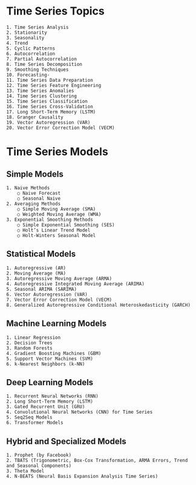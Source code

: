 # Time Series Topics

    1. Time Series Analysis
    2. Stationarity
    3. Seasonality
    4. Trend
    5. Cyclic Patterns
    6. Autocorrelation
    7. Partial Autocorrelation
    8. Time Series Decomposition
    9. Smoothing Techniques
    10. Forecasting-
    11. Time Series Data Preparation
    12. Time Series Feature Engineering
    13. Time Series Anomalies
    14. Time Series Clustering
    15. Time Series Classification
    16. Time Series Cross-Validation
    17. Long Short-Term Memory (LSTM)
    18. Granger Causality
    19. Vector Autoregression (VAR)
    20. Vector Error Correction Model (VECM)

# Time Series Models

## Simple Models
    1. Naive Methods
        ○ Naive Forecast
        ○ Seasonal Naive
    2. Averaging Methods
        ○ Simple Moving Average (SMA)
        ○ Weighted Moving Average (WMA)
    3. Exponential Smoothing Methods
        ○ Simple Exponential Smoothing (SES)
        ○ Holt’s Linear Trend Model
        ○ Holt-Winters Seasonal Model
## Statistical Models
    1. Autoregressive (AR)
    2. Moving Average (MA)
    3. Autoregressive Moving Average (ARMA)
    4. Autoregressive Integrated Moving Average (ARIMA)
    5. Seasonal ARIMA (SARIMA)
    6. Vector Autoregression (VAR)
    7. Vector Error Correction Model (VECM)
    8. Generalized Autoregressive Conditional Heteroskedasticity (GARCH)
## Machine Learning Models
    1. Linear Regression
    2. Decision Trees
    3. Random Forests
    4. Gradient Boosting Machines (GBM)
    5. Support Vector Machines (SVM)
    6. k-Nearest Neighbors (k-NN)
## Deep Learning Models
    1. Recurrent Neural Networks (RNN)
    2. Long Short-Term Memory (LSTM)
    3. Gated Recurrent Unit (GRU)
    4. Convolutional Neural Networks (CNN) for Time Series
    5. Seq2Seq Models
    6. Transformer Models
## Hybrid and Specialized Models
    1. Prophet (by Facebook)
    2. TBATS (Trigonometric, Box-Cox Transformation, ARMA Errors, Trend and Seasonal Components)
    3. Theta Model
    4. N-BEATS (Neural Basis Expansion Analysis Time Series)

